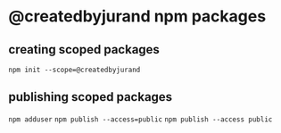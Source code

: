 # @createdbyjurand npm packages

## creating scoped packages

`npm init --scope=@createdbyjurand`

## publishing scoped packages

`npm adduser`
`npm publish --access=public`
`npm publish --access public`

